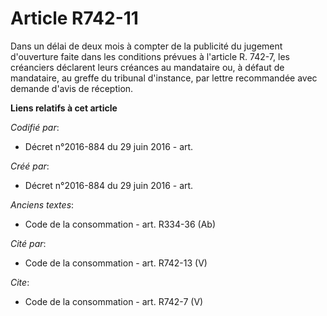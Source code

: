 # Article R742-11

Dans un délai de deux mois à compter de la publicité du jugement d'ouverture faite dans les conditions prévues à l'article R.
742-7, les créanciers déclarent leurs créances au mandataire ou, à défaut de mandataire, au greffe du tribunal d'instance,
par lettre recommandée avec demande d'avis de réception.

**Liens relatifs à cet article**

_Codifié par_:

  - Décret n°2016-884 du 29 juin 2016 - art.

_Créé par_:

  - Décret n°2016-884 du 29 juin 2016 - art.

_Anciens textes_:

  - Code de la consommation - art. R334-36 (Ab)

_Cité par_:

  - Code de la consommation - art. R742-13 (V)

_Cite_:

  - Code de la consommation - art. R742-7 (V)

